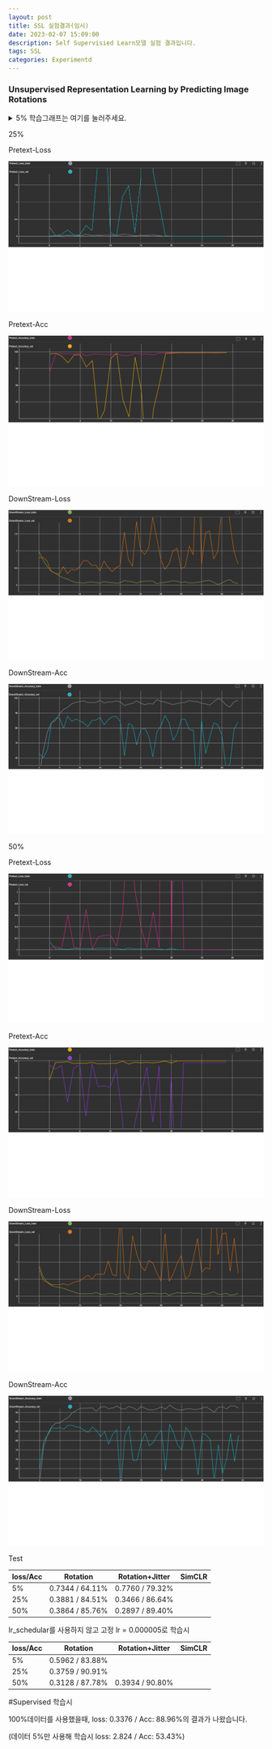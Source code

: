 ```yaml
---
layout: post
title: SSL 실험결과(임시)
date: 2023-02-07 15:09:00
description: Self Supervisied Learn모델 실험 결과입니다.
tags: SSL
categories: Experimentd
---
```














### Unsupervised Representation Learning by Predicting Image Rotations

<details>
  <summary>5% 학습그래프는 여기를 눌러주세요.</summary>
  <div markdown="1">
    

    ##### 5%

    Pretext-Loss

    ![](https://raw.githubusercontent.com/YeongJin96/YeongJin96.github.io/master/assets/img/5%25_Pre_Loss.png)

    Pretext-Accuracy



    ![](https://raw.githubusercontent.com/YeongJin96/YeongJin96.github.io/master/assets/img/5%25_Pre_Acc.png)

    DownStream-Loss

    ![](https://raw.githubusercontent.com/YeongJin96/YeongJin96.github.io/master/assets/img/5%25_Down_Loss.png)

    DownStream-Accuracy

    ![](https://raw.githubusercontent.com/YeongJin96/YeongJin96.github.io/master/assets/img/5%25_Down_Acc.png)
  </div>
</details>

25%

Pretext-Loss

![](https://raw.githubusercontent.com/YeongJin96/YeongJin96.github.io/master/assets/img/25%25_Pre_Loss.png)

Pretext-Acc

![](https://raw.githubusercontent.com/YeongJin96/YeongJin96.github.io/master/assets/img/25%25_Pre_Acc.png)

DownStream-Loss

![](https://raw.githubusercontent.com/YeongJin96/YeongJin96.github.io/master/assets/img/25%25_Down_Loss.png)

DownStream-Acc

![](https://raw.githubusercontent.com/YeongJin96/YeongJin96.github.io/master/assets/img/25%25_Down_Acc.png)

50%

Pretext-Loss

![](https://raw.githubusercontent.com/YeongJin96/YeongJin96.github.io/master/assets/img/50%25_Pre_Loss.png)

Pretext-Acc

![](https://raw.githubusercontent.com/YeongJin96/YeongJin96.github.io/master/assets/img/50%25_Pre_Acc.png)

DownStream-Loss

![](https://raw.githubusercontent.com/YeongJin96/YeongJin96.github.io/master/assets/img/50%25_Down_Loss.png)

DownStream-Acc

![](https://raw.githubusercontent.com/YeongJin96/YeongJin96.github.io/master/assets/img/50%25_Down_Acc.png)

Test

| loss/Acc | Rotation        | Rotation+Jitter | SimCLR |
| -------- | --------------- | --------------- | ------ |
| 5%       | 0.7344 / 64.11% | 0.7760 / 79.32% |        |
| 25%      | 0.3881 / 84.51% | 0.3466 / 86.64% |        |
| 50%      | 0.3864 / 85.76% | 0.2897 / 89.40% |        |

lr_schedular를 사용하지 않고 고정 lr = 0.000005로 학습시

| loss/Acc | Rotation        | Rotation+Jitter | SimCLR |
| -------- | --------------- | --------------- | ------ |
| 5%       | 0.5962 / 83.88% |                 |        |
| 25%      | 0.3759 / 90.91% |                 |        |
| 50%      | 0.3128 / 87.78% | 0.3934 / 90.80% |        |

#Supervised 학습시 

100%데이터를 사용했을때, loss: 0.3376 / Acc: 88.96%의 결과가 나왔습니다.

(데이터 5%만 사용해 학습시 loss: 2.824 / Acc: 53.43%)
